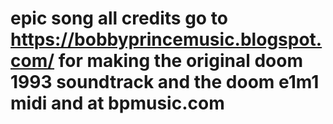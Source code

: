 # epic song all credits go to https://bobbyprincemusic.blogspot.com/ for making the original doom 1993 soundtrack and the doom e1m1 midi and at bpmusic.com
